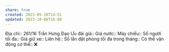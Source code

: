 ```yaml
---
share: true
created: 2023-05-26T14:51
updated: 2023-10-06T16:09
---
```

Địa chỉ:: 261/16 Trần Hưng Đạo
Ưu đãi giá:: 
Giá nước:: 
Máy chiếu:: 
Số người tối đa:: 
Giá giữ xe:: 
Liên hệ:: 
Số lần đặt phòng tối đa trong tháng:: 
Có thể vận động cơ thể:: ❌
